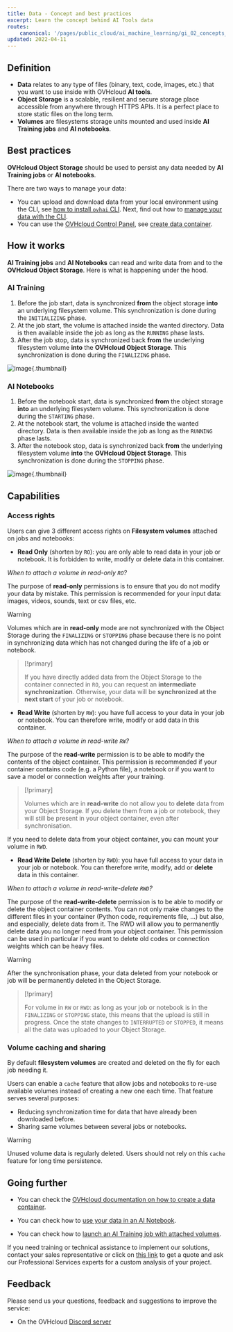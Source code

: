 ```yaml
---
title: Data - Concept and best practices
excerpt: Learn the concept behind AI Tools data
routes:
    canonical: '/pages/public_cloud/ai_machine_learning/gi_02_concepts_data'
updated: 2022-04-11
---
```



## Definition

- **Data** relates to any type of files (binary, text, code, images, etc.) that you want to use inside with OVHcloud **AI tools**.
- **Object Storage** is a scalable, resilient and secure storage place accessible from anywhere through HTTPS APIs. It is a perfect place to store static files on the long term.
- **Volumes** are filesystems storage units mounted and used inside **AI Training jobs** and **AI notebooks**.

## Best practices

**OVHcloud Object Storage** should be used to persist any data needed by **AI Training jobs** or **AI notebooks**.

There are two ways to manage your data:

- You can upload and download data from your local environment using the CLI, see [how to install `ovhai` CLI](/pages/public_cloud/ai_machine_learning/cli_10_howto_install_cli). Next, find out how to [manage your data with the CLI](/pages/public_cloud/ai_machine_learning/cli_16_commands_reference_data).
- You can use the [OVHcloud Control Panel](https://www.ovh.com/auth/?action=gotomanager&from=https://www.ovh.de/&ovhSubsidiary=de), see [create data container](/pages/storage_and_backup/object_storage/pcs_create_container).

## How it works

**AI Training jobs** and **AI Notebooks** can read and write data from and to the **OVHcloud Object Storage**. Here is what is happening under the hood.

### AI Training

1.  Before the job start, data is synchronized **from** the object storage **into** an underlying filesystem volume. This synchronization is done during the `INITIALIZING` phase.
2.  At the job start, the volume is attached inside the wanted directory. Data is then available inside the job as long as the `RUNNING` phase lasts.
3.  After the job stop, data is synchronized back **from** the underlying filesystem volume **into** the **OVHcloud Object Storage**. This synchronization is done during the `FINALIZING` phase.

![image](images/data_phases_job.svg){.thumbnail}

### AI Notebooks

1. Before the notebook start, data is synchronized **from** the object storage **into** an underlying filesystem volume. This synchronization is done during the `STARTING` phase.
2. At the notebook start, the volume is attached inside the wanted directory. Data is then available inside the job as long as the `RUNNING` phase lasts.
3. After the notebook stop, data is synchronized back **from** the underlying filesystem volume **into** the **OVHcloud Object Storage**. This synchronization is done during the `STOPPING` phase.

![image](images/data_phases_notebook.svg){.thumbnail}

## Capabilities

### Access rights

Users can give 3 different access rights on **Filesystem volumes** attached on jobs and notebooks:

- **Read Only** (shorten by `RO`): you are only able to read data in your job or notebook. It is forbidden to write, modify or delete data in this container.

*When to attach a volume in read-only `RO`?*

The purpose of **read-only** permissions is to ensure that you do not modify your data by mistake. This permission is recommended for your input data: images, videos, sounds, text or csv files, etc.

> [!warning]
>
> Volumes which are in **read-only** mode are not synchronized with the Object Storage during the `FINALIZING` or `STOPPING` phase because there is no point in synchronizing data which has not changed during the life of a job or notebook.

> [!primary]
>
> If you have directly added data from the Object Storage to the container connected in `RO`, you can request an **intermediate synchronization**. Otherwise, your data will be **synchronized at the next start** of your job or notebook.

- **Read Write** (shorten by `RW`): you have full access to your data in your job or notebook. You can therefore write, modify or add data in this container.

*When to attach a volume in read-write `RW`?*

The purpose of the **read-write** permission is to be able to modify the contents of the object container. This permission is recommended if your container contains code (e.g. a Python file), a notebook or if you want to save a model or connection weights after your training.

> [!primary]
>
> Volumes which are in **read-write** do not allow you to **delete** data from your Object Storage. If you delete them from a job or notebook, they will still be present in your object container, even after synchronisation. 

If you need to delete data from your object container, you can mount your volume in `RWD`.

- **Read Write Delete** (shorten by `RWD`): you have full access to your data in your job or notebook. You can therefore write, modify, add or **delete** data in this container.

*When to attach a volume in read-write-delete `RWD`?*

The purpose of the **read-write-delete** permission is to be able to modify or delete the object container contents. You can not only make changes to the different files in your container (Python code, requirements file, ...) but also, and especially, delete data from it. The RWD will allow you to permanently delete data you no longer need from your object container. 
This permission can be used in particular if you want to delete old codes or connection weights which can be heavy files.

> [!warning]
>
> After the synchronisation phase, your data deleted from your notebook or job will be permanently deleted in the Object Storage.

> [!primary]
>
> For volume in `RW` or `RWD`: as long as your job or notebook is in the `FINALIZING` or `STOPPING` state, this means that the upload is still in progress. Once the state changes to `INTERRUPTED` or `STOPPED`, it means all the data was uploaded to your Object Storage.

### Volume caching and sharing

By default **filesystem volumes** are created and deleted on the fly for each job needing it.

Users can enable a `cache` feature that allow jobs and notebooks to re-use available volumes instead of creating a new one each time. That feature serves several purposes:

- Reducing synchronization time for data that have already been downloaded before.
- Sharing same volumes between several jobs or notebooks.

> [!warning]
>
> Unused volume data is regularly deleted. Users should not rely on this `cache` feature for long time persistence.

## Going further

- You can check the [OVHcloud documentation on how to create a data container](/pages/storage_and_backup/object_storage/pcs_create_container).

- You can check how to [use your data in an AI Notebook](/pages/public_cloud/ai_machine_learning/cli_17_how_to_cli_data_notebooks).

- You can check how to [launch an AI Training job with attached volumes](/pages/public_cloud/ai_machine_learning/cli_12_howto_run_job_cli).

If you need training or technical assistance to implement our solutions, contact your sales representative or click on [this link](https://www.ovhcloud.com/de/professional-services/) to get a quote and ask our Professional Services experts for a custom analysis of your project.

## Feedback

Please send us your questions, feedback and suggestions to improve the service:

- On the OVHcloud [Discord server](https://discord.com/invite/vXVurFfwe9)
